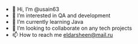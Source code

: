 - 👋 Hi, I’m @usain63
- 👀 I’m interested in QA and development
- 🌱 I’m currently learning Java
- 💞️ I’m looking to collaborate on any tech projects
- 📫 How to reach me eldarsheen@mail.ru

<!---
usain63/usain63 is a ✨ special ✨ repository because its `README.md` (this file) appears on your GitHub profile.
You can click the Preview link to take a look at your changes.
--->

